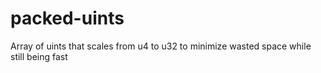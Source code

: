 # packed-uints
Array of uints that scales from u4 to u32 to minimize wasted space while still being fast
